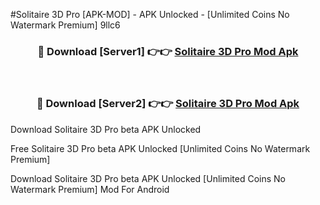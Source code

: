 #Solitaire 3D Pro [APK-MOD] - APK Unlocked - [Unlimited Coins No Watermark Premium] 9llc6



<div align="center">

<h3>🔴 Download [Server1] 👉👉 <a href="https://momento.my/?title=Solitaire_3D_Pro">Solitaire 3D Pro Mod Apk</a></h3><br>

<h3>🔴 Download [Server2] 👉👉 <a href="https://momento.my/?title=Solitaire_3D_Pro">Solitaire 3D Pro Mod Apk</a></h3>
</div>



Download Solitaire 3D Pro beta APK Unlocked

Free Solitaire 3D Pro beta APK Unlocked [Unlimited Coins No Watermark Premium]

Download Solitaire 3D Pro beta APK Unlocked [Unlimited Coins No Watermark Premium] Mod For Android
